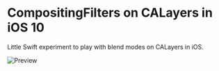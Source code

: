 # CompositingFilters on CALayers in iOS 10
Little Swift experiment to play with blend modes on CALayers in iOS.

![Preview](https://github.com/arthurschiller/CompositingFilters/blob/master/blendmodes.gif?raw=true)
